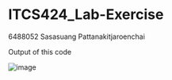 # ITCS424_Lab-Exercise
6488052 Sasasuang Pattanakitjaroenchai


Output of this code 


![image](https://github.com/qndska/ITCS424_Lab-Exercise/assets/106175374/15efa3b1-1a64-48fc-9712-688a55a41c60)

